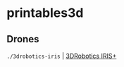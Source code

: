 # printables3d

## Drones

`./3drobotics-iris` | [3DRobotics IRIS+](https://www.myminifactory.com/object/3d-print-3drobotics-iris-19615)
